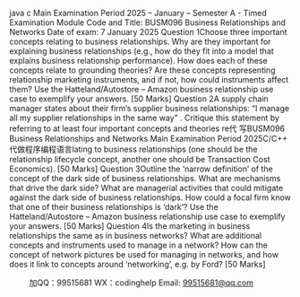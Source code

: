 java c
Main Examination Period 2025 – January   – Semester   A -   Timed Examination
Module   Code and Title: BUSM096 Business Relationships and Networks
Date of   exam:   7 January    2025
Question   1Choose three important concepts relating to business relationships. Why are   they important   for   explaining    business    relationships    (e.g.,    how    do    they    fit    into    a    model    that    explains   business   relationship   performance).   How does   each of these concepts   relate to   grounding   theories?   Are   these   concepts   representing   relationship   marketing   instruments,   and   if   not,   how    could    instruments    affect    them?    Use    the    Hatteland/Autostore    –    Amazon    business   relationship   use case to exemplify your answers.                   [50   Marks]
Question 2A supply chain manager states about their firm’s supplier business relationships: “I manage   all my supplier relationships in the same way”   . Critique this statement by referring to at least   four   important   concepts   and theories   re代 写BUSM096 Business Relationships and Networks Main Examination Period 2025C/C++
代做程序编程语言lating to   business   relationships   (one   should   be the   relationship   lifecycle concept, another one should be Transaction   Cost   Economics).       [50   Marks]
Question 3Outline the ‘narrow definition’ of   the concept of   the dark side of business relationships. What   are mechanisms that drive the dark side? What are managerial activities that could mitigate   against the dark side of business relationships. How could a focal firm know that one of   their   business      relationships      is      ‘dark’?      Use      the       Hatteland/Autostore      –      Amazon      business   relationship   use case   to exemplify your answers.      [50   Marks]
Question 4Is   the   marketing   in   business   relationships   the   same   as   in   business   networks?   What   are   additional concepts and instruments used to manage in a   network?   How can the   concept   of   network pictures be used for managing in networks, and how does it link to concepts around   ‘networking’, e.g.   by   Ford?          [50   Marks]

         
加QQ：99515681  WX：codinghelp  Email: 99515681@qq.com
